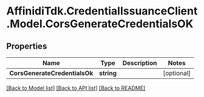 # AffinidiTdk.CredentialIssuanceClient.Model.CorsGenerateCredentialsOK

## Properties

Name | Type | Description | Notes
------------ | ------------- | ------------- | -------------
**CorsGenerateCredentialsOk** | **string** |  | [optional] 

[[Back to Model list]](../README.md#documentation-for-models) [[Back to API list]](../README.md#documentation-for-api-endpoints) [[Back to README]](../README.md)

